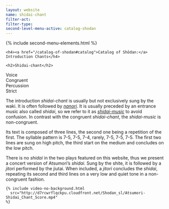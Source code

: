 ```yaml
---
layout: website
name: shidai-chant
filter-act:
filter-type:
second-level-menu-active: catalog-shodan
---
```


{% include second-menu-elements.html %}

<main class="page-content">
  <div class="text-container">

    <h4><a href="/catalog-of-shodan#catalog">Catalog of Shōdan:</a> Introduction Chants</h4>

    <h2>Shidai-chant</h2>

  <div class="introductory-table">
    <div class="introductory-table__element">
      <div class="introductory-table__term">Voice</div>
      <div class="introductory-table__definition">Congruent</div>
    </div>
    <div class="introductory-table__element">
      <div class="introductory-table__term">Percussion</div>
      <div class="introductory-table__definition">Strict</div>
    </div>
  </div>

  <p>The introduction <em>shidai-chant</em> is usually but not exclusively sung by the waki. It is often followed by <a href="/catalog-of-shodan/nanori"><em>nanori</em></a>. It is usually preceded by an entrance music also called <em>shidai</em>, so we refer to it as <a href="/catalog-of-shodan/Shidaimusic"><em>shidai-music</em></a> to avoid confusion.  In contrast with the congruent <em>shidai-chant</em>, the <em>shidai-music</em> is non-congruent.</p>

  <p>Its text is composed of three lines, the second one being a repetition of the first. The syllable pattern is 7-5, 7-5, 7-4, rarely, 7-5, 7-5, 7-5. The first two lines are sung on high pitch, the third start on the medium and concludes on the low pitch.</p>

  <p>There is no <em>shidai</em> in the two plays featured on this website, thus we present a concert version of Atsumori’s <em>shidai</em>. Sung by the shite, it is followed by a <em>jitori</em> performed by the jiutai. When included, a <em>jitori</em> concludes the <em>shidai</em>, repeating its second and third lines on a very low and quiet tone in a non-congruent fashion.</p>

    {% include video-no-background.html
      src="http://d7rcwrflqckpu.cloudfront.net/Shodan_sl/Atsumori-Shidai_Chant_Score.mp4"
    %}

</div>
</main>
